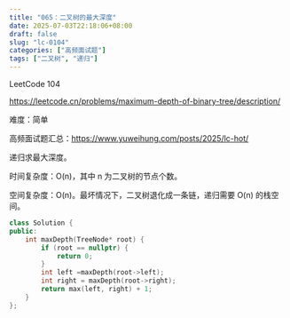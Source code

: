 ```yaml
---
title: "065：二叉树的最大深度"
date: 2025-07-03T22:18:06+08:00
draft: false
slug: "lc-0104"
categories: ["高频面试题"]
tags: ["二叉树", "递归"]
---
```


LeetCode 104

https://leetcode.cn/problems/maximum-depth-of-binary-tree/description/

难度：简单

高频面试题汇总：https://www.yuweihung.com/posts/2025/lc-hot/

递归求最大深度。

时间复杂度：O(n)，其中 n 为二叉树的节点个数。

空间复杂度：O(n)。最坏情况下，二叉树退化成一条链，递归需要 O(n) 的栈空间。

<!--more-->

```cpp
class Solution {
public:
    int maxDepth(TreeNode* root) {
        if (root == nullptr) {
            return 0;
        }
        int left =maxDepth(root->left);
        int right = maxDepth(root->right);
        return max(left, right) + 1;
    }
};
```
